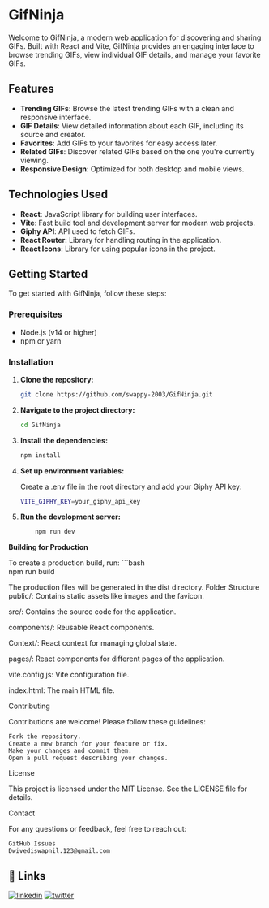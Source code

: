# GifNinja

Welcome to GifNinja, a modern web application for discovering and sharing GIFs. Built with React and Vite, GifNinja provides an engaging interface to browse trending GIFs, view individual GIF details, and manage your favorite GIFs.

## Features

- **Trending GIFs**: Browse the latest trending GIFs with a clean and responsive interface.
- **GIF Details**: View detailed information about each GIF, including its source and creator.
- **Favorites**: Add GIFs to your favorites for easy access later.
- **Related GIFs**: Discover related GIFs based on the one you're currently viewing.
- **Responsive Design**: Optimized for both desktop and mobile views.

## Technologies Used

- **React**: JavaScript library for building user interfaces.
- **Vite**: Fast build tool and development server for modern web projects.
- **Giphy API**: API used to fetch GIFs.
- **React Router**: Library for handling routing in the application.
- **React Icons**: Library for using popular icons in the project.

## Getting Started

To get started with GifNinja, follow these steps:

### Prerequisites

- Node.js (v14 or higher)
- npm or yarn

### Installation

1. **Clone the repository:**

   ```bash
   git clone https://github.com/swappy-2003/GifNinja.git
   
2.  **Navigate to the project directory:**

    ```bash
    cd GifNinja

3. **Install the dependencies:**   
    ```bash
    npm install

4. **Set up environment variables:**

    Create a .env file in the root directory and add your Giphy         API key:

    ```bash
    VITE_GIPHY_KEY=your_giphy_api_key

5. **Run the development server:** 

        
    ```bash
        npm run dev

**Building for Production**

To create a production build, run:
    ```bash         
        npm run build

The production files will be generated in the dist directory.
Folder Structure
public/: Contains static assets like images and the favicon.

src/: Contains the source code for the application.

components/: Reusable React components.

Context/: React context for managing global state.

pages/: React components for different pages of the application.

vite.config.js: Vite configuration file.

index.html: The main HTML file.


Contributing

Contributions are welcome! Please follow these guidelines:

    Fork the repository.
    Create a new branch for your feature or fix.
    Make your changes and commit them.
    Open a pull request describing your changes.

License

This project is licensed under the MIT License. See the LICENSE file for details.

Contact

For any questions or feedback, feel free to reach out:

    GitHub Issues
    Dwivediswapnil.123@gmail.com




## 🔗 Links

[![linkedin](https://img.shields.io/badge/linkedin-0A66C2?style=for-the-badge&logo=linkedin&logoColor=white)](https://www.linkedin.com/in/swapnilkumar-dwivedi/)
[![twitter](https://img.shields.io/badge/twitter-1DA1F2?style=for-the-badge&logo=twitter&logoColor=white)](https://x.com/Swappy2003)

